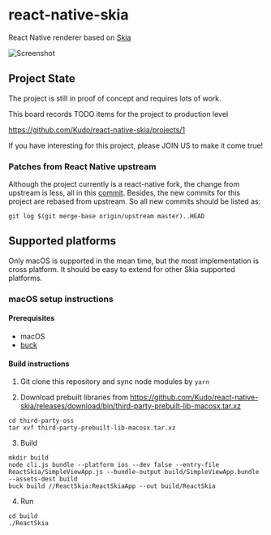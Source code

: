 # react-native-skia
React Native renderer based on [Skia](https://skia.org/)

![Screenshot](https://pbs.twimg.com/media/Eey1WFdUMAE5qMF.png:small)

## Project State
The project is still in proof of concept and requires lots of work.

This board records TODO items for the project to production level

https://github.com/Kudo/react-native-skia/projects/1

If you have interesting for this project, please JOIN US to make it come true!

### Patches from React Native upstream

Although the project currently is a react-native fork, the change from upstream is less, all in this [commit](https://github.com/Kudo/react-native-skia/commit/d870ec0f98ad2b4cfa20e5cfda0f0ce15d175b5c).
Besides, the new commits for this project are rebased from upstream.
So all new commits should be listed as:

`git log $(git merge-base origin/upstream master)..HEAD`

## Supported platforms

Only macOS is supported in the mean time, but the most implementation is cross platform.
It should be easy to extend for other Skia supported platforms.

### macOS setup instructions

#### Prerequisites

- macOS
- [buck](https://buck.build/)

#### Build instructions

1. Git clone this repository and sync node modules by `yarn`

2. Download prebuilt libraries from
https://github.com/Kudo/react-native-skia/releases/download/bin/third-party-prebuilt-lib-macosx.tar.xz

```shell
cd third-party-oss
tar xvf third-party-prebuilt-lib-macosx.tar.xz
```

3. Build

```shell
mkdir build
node cli.js bundle --platform ios --dev false --entry-file ReactSkia/SimpleViewApp.js --bundle-output build/SimpleViewApp.bundle --assets-dest build
buck build //ReactSkia:ReactSkiaApp --out build/ReactSkia
```

4. Run

```shell
cd build
./ReactSkia
```
